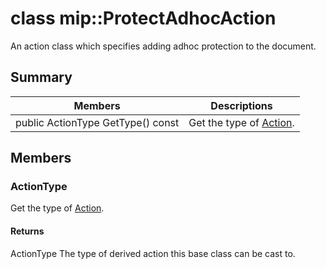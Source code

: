 # class mip::ProtectAdhocAction 
An action class which specifies adding adhoc protection to the document.
  
## Summary
 Members                        | Descriptions                                
--------------------------------|---------------------------------------------
public ActionType GetType() const  |  Get the type of [Action](#classmip_1_1_action).
  
## Members
  
### ActionType
Get the type of [Action](#classmip_1_1_action).
  
#### Returns
ActionType The type of derived action this base class can be cast to.